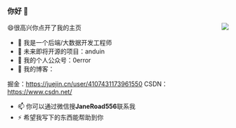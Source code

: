 ### 你好 👋



<img align="right" src="https://github-readme-stats.vercel.app/api?username=JaneRoad&show_icons=true&icon_color=CE1D2D&text_color=718096&bg_color=ffffff&hide_title=true" />


😄很高兴你点开了我的主页

- 🔭 我是一个后端/大数据开发工程师
- 🌱 未来即将开源的项目：anduin
- 👯 我的个人公众号：0error
- 💭 我的博客：

掘金：https://juejin.cn/user/4107431173961550
CSDN：https://www.csdn.net/
- 📫 你可以通过微信搜**JaneRoad556**联系我
- ⚡ 希望我写下的东西能帮助到你
